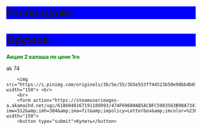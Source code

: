 # Распродажа 
<html>

<head>
  <title>Untitled</title>
  <style type="text/css">
  strong{color:green}
  h1{background-color:blue}
  </style>
</head>
          <h1>Оружие </h1>
<body>
    <strong>Акция 2 калаша по цене 1го</strong>
        <p>ak 74</p>

        <img src="https://i.pinimg.com/originals/3b/5e/55/3b5e553ff44523b50e98bb4b07fc07b2.jpg" width="150"> <br>
        <br>
        <form action="https://steamuserimages-a.akamaihd.net/ugc/6186040167191189993/474F69680AB5ACBFC5983563B98A73410DE14740/?imw=512&amp;imh=384&amp;ima=fit&amp;impolicy=Letterbox&amp;imcolor=%23000000&amp;letterbox=true" width="150">
        <button type="submit">Купить</button>
